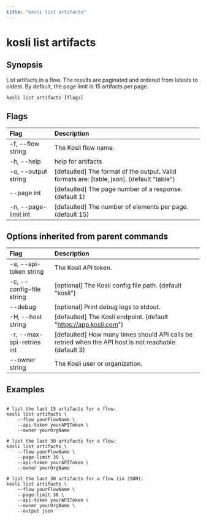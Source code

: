 ```yaml
---
title: "kosli list artifacts"
---
```


# kosli list artifacts

## Synopsis

List artifacts in a flow. The results are paginated and ordered from latests to oldest. 
By default, the page limit is 15 artifacts per page.


```shell
kosli list artifacts [flags]
```

## Flags
| Flag | Description |
| :--- | :--- |
|    -f, --flow string  |  The Kosli flow name.  |
|    -h, --help  |  help for artifacts  |
|    -o, --output string  |  [defaulted] The format of the output. Valid formats are: [table, json]. (default "table")  |
|        --page int  |  [defaulted] The page number of a response. (default 1)  |
|    -n, --page-limit int  |  [defaulted] The number of elements per page. (default 15)  |


## Options inherited from parent commands
| Flag | Description |
| :--- | :--- |
|    -a, --api-token string  |  The Kosli API token.  |
|    -c, --config-file string  |  [optional] The Kosli config file path. (default "kosli")  |
|        --debug  |  [optional] Print debug logs to stdout.  |
|    -H, --host string  |  [defaulted] The Kosli endpoint. (default "https://app.kosli.com")  |
|    -r, --max-api-retries int  |  [defaulted] How many times should API calls be retried when the API host is not reachable. (default 3)  |
|        --owner string  |  The Kosli user or organization.  |


## Examples

```shell

# list the last 15 artifacts for a flow:
kosli list artifacts \
	--flow yourFlowName \
	--api-token yourAPIToken \
	--owner yourOrgName

# list the last 30 artifacts for a flow:
kosli list artifacts \
	--flow yourFlowName \
	--page-limit 30 \
	--api-token yourAPIToken \
	--owner yourOrgName

# list the last 30 artifacts for a flow (in JSON):
kosli list artifacts \
	--flow yourFlowName \	
	--page-limit 30 \
	--api-token yourAPIToken \
	--owner yourOrgName \
	--output json

```

